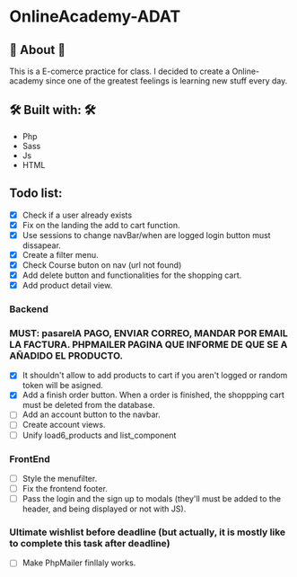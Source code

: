 # OnlineAcademy-ADAT

## 📢 About 📢

This is a E-comerce practice for class. I decided to create a Online-academy since one of the greatest feelings is learning new stuff every day.

## 🛠️ Built with: 🛠️

- Php
- Sass
- Js
- HTML

## Todo list:

- [x] Check if a user already exists
- [x] Fix on the landing the add to cart function.
- [x] Use sessions to change navBar/when are logged login button must dissapear.
- [x] Create a filter menu.
- [x] Check Course buton on nav (url not found)
- [x] Add delete button and functionalities for the shopping cart.
- [x] Add product detail view.

### Backend

### MUST: pasarelA PAGO, ENVIAR CORREO, MANDAR POR EMAIL LA FACTURA. PHPMAILER PAGINA QUE INFORME DE QUE SE A AÑADIDO EL PRODUCTO.

- [x] It shouldn't allow to add products to cart if you aren't logged or random token will be asigned.
- [x] Add a finish order button. When a order is finished, the shoppping cart must be deleted from the database.
- [ ] Add an account button to the navbar.
- [ ] Create account views.
- [ ] Unify load6_products and list_component

### FrontEnd

- [ ] Style the menufilter.
- [ ] Fix the frontend footer.
- [ ] Pass the login and the sign up to modals (they'll must be added to the header, and being displayed or not with JS).

### Ultimate wishlist before deadline (but actually, it is mostly like to complete this task after deadline)

- [ ] Make PhpMailer finllaly works.
